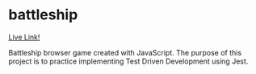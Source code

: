 # battleship

[Live Link!](https://c-yip.github.io/battleship/)

Battleship browser game created with JavaScript. The purpose of this project is to practice implementing Test Driven Development using Jest.
